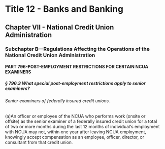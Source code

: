 
# Title 12 - Banks and Banking
## Chapter VII - National Credit Union Administration
### Subchapter B—Regulations Affecting the Operations of the National Credit Union Administration
#### PART 796-POST-EMPLOYMENT RESTRICTIONS FOR CERTAIN NCUA EXAMINERS
##### § 796.3 What special post-employment restrictions apply to senior examiners?
###### Senior examiners of federally insured credit unions.

(a)An officer or employee of the NCUA who performs work (onsite or offsite) as the senior examiner of a federally insured credit union for a total of two or more months during the last 12 months of individual's employment with NCUA may not, within one year after leaving NCUA employment, knowingly accept compensation as an employee, officer, director, or consultant from that credit union.

